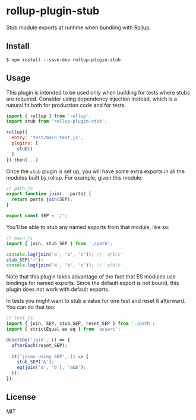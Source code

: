 # rollup-plugin-stub

Stub module exports at runtime when bundling with [Rollup](https://github.com/rollup/rollup).

## Install

```
$ npm install --save-dev rollup-plugin-stub
```

## Usage

This plugin is intended to be used only when building for tests where stubs are required. Consider using dependency
injection instead, which is a natural fit both for production code and for tests.

```js
import { rollup } from 'rollup';
import stub from 'rollup-plugin-stub';

rollup({
  entry: 'test/main_test.js',
  plugins: [
    stub()
  ]
}).then(...)
```

Once the `stub` plugin is set up, you will have some extra exports in all the modules built by rollup. For example,
given this module:

```js
// path.js
export function join(...parts) {
  return parts.join(SEP);
}

export const SEP = '/';
```

You'll be able to stub any named exports from that module, like so:

```js
// main.js
import { join, stub_SEP } from './path';

console.log(join('a', 'b', 'c')); // 'a/b/c'
stub_SEP('!');
console.log(join('a', 'b', 'c')); // 'a!b!c'
```

Note that this plugin takes advantage of the fact that ES modules use bindings for named exports. Since the default export is not bound, this plugin does not work with default exports.

In tests you might want to stub a value for one test and reset it afterward. You can do that too:

```js
// test.js
import { join, SEP, stub_SEP, reset_SEP } from './path';
import { strictEqual as eq } from 'assert';

describe('join', () => {
  afterEach(reset_SEP);
  
  it('joins using SEP', () => {
    stub_SEP('&');
    eq(join('a', 'b'), 'a&b');
  });
});
```

## License

MIT
